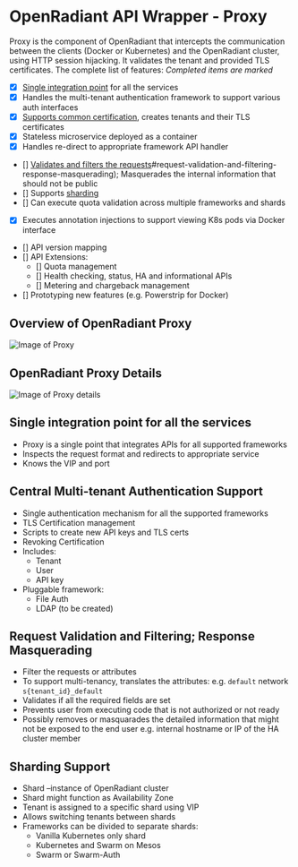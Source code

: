 # OpenRadiant API Wrapper - Proxy
Proxy is the component of OpenRadiant that intercepts the communication between
the clients (Docker or Kubernetes) and the OpenRadiant cluster, using HTTP session
hijacking. It validates the tenant and provided TLS certificates. The complete
list of features:
*Completed items are marked*
- [x] [Single integration point](#single-integration-point-for-all-the-services) for all the services
- [x] Handles the multi-tenant authentication framework to support various auth interfaces
- [x] [Supports common certification](#central-multi-tenant-authentication-support), creates tenants and their TLS certificates
- [x] Stateless microservice deployed as a container
- [x] Handles re-direct to appropriate framework API handler
- [] [Validates and filters the requests]()#request-validation-and-filtering-response-masquerading); Masquerades the internal information that should not be public
- [] Supports [sharding](#sharding-support)
- [] Can execute quota validation across multiple frameworks and shards
- [x] Executes annotation injections to support viewing K8s pods via Docker interface
- [] API version mapping
- [] API Extensions:
  - [] Quota management
  - [] Health checking, status, HA and informational APIs
  - [] Metering and chargeback management
- [] Prototyping new features (e.g. Powerstrip for Docker)

## Overview of OpenRadiant Proxy
![Image of Proxy](media/2016-07.OpenRadiantProxy.png)

## OpenRadiant Proxy Details
![Image of Proxy details](media/2016-05.Proxy-details.png)

## Single integration point for all the services
* Proxy is a single point that integrates APIs for all supported frameworks
* Inspects the request format and redirects to appropriate service
* Knows the VIP and port

## Central Multi-tenant Authentication Support
* Single authentication mechanism for all the supported frameworks
* TLS Certification management
* Scripts to create new API keys and TLS certs
* Revoking Certification
* Includes:
  * Tenant
  * User
  * API key
* Pluggable framework:
  * File Auth
  * LDAP (to be created)

## Request Validation and Filtering; Response Masquerading
* Filter the requests or attributes
* To support multi-tenancy, translates the attributes: e.g. `default` network  `s{tenant_id}_default`
* Validates if all the required fields are set
* Prevents user from executing code that is not authorized or not ready
* Possibly removes or masquarades the detailed information that might not be exposed to the end user e.g. internal hostname or IP of the HA cluster member

## Sharding Support
* Shard –instance of OpenRadiant cluster
* Shard might function as Availability Zone
* Tenant is assigned to a specific shard using VIP
* Allows switching tenants between shards
* Frameworks can be divided to separate shards:
  * Vanilla Kubernetes only shard
  * Kubernetes and Swarm on Mesos
  * Swarm or Swarm-Auth
